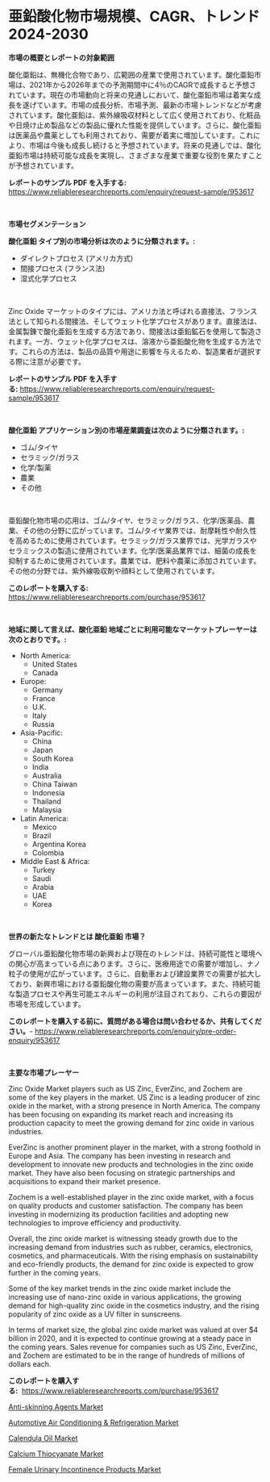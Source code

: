 <p><h1>亜鉛酸化物市場規模、CAGR、トレンド 2024-2030</h1></p><p><strong>市場の概要とレポートの対象範囲</strong></p>
<p><p>酸化亜鉛は、無機化合物であり、広範囲の産業で使用されています。酸化亜鉛市場は、2021年から2026年までの予測期間中に4％のCAGRで成長すると予想されています。現在の市場動向と将来の見通しにおいて、酸化亜鉛市場は着実な成長を遂げています。市場の成長分析、市場予測、最新の市場トレンドなどが考慮されています。酸化亜鉛は、紫外線吸収材料として広く使用されており、化粧品や日焼け止め製品などの製品に優れた性能を提供しています。さらに、酸化亜鉛は医薬品や農薬としても利用されており、需要が着実に増加しています。これにより、市場は今後も成長し続けると予想されています。将来の見通しでは、酸化亜鉛市場は持続可能な成長を実現し、さまざまな産業で重要な役割を果たすことが予想されています。</p></p>
<p><strong>レポートのサンプル PDF を入手する:</strong> <a href="https://www.reliableresearchreports.com/enquiry/request-sample/953617">https://www.reliableresearchreports.com/enquiry/request-sample/953617</a></p>
<p>&nbsp;</p>
<p><strong>市場セグメンテーション</strong></p>
<p><strong>酸化亜鉛 タイプ別の市場分析は次のように分類されます。:</strong></p>
<p><ul><li>ダイレクトプロセス (アメリカ方式)</li><li>間接プロセス (フランス法)</li><li>湿式化学プロセス</li></ul></p>
<p>&nbsp;</p>
<p><p>Zinc Oxide マーケットのタイプには、アメリカ法と呼ばれる直接法、フランス法として知られる間接法、そしてウェット化学プロセスがあります。直接法は、金属製錬で酸化亜鉛を生成する方法であり、間接法は亜鉛鉱石を使用して製造されます。一方、ウェット化学プロセスは、溶液から亜鉛酸化物を生成する方法です。これらの方法は、製品の品質や用途に影響を与えるため、製造業者が選択する際に注意が必要です。</p></p>
<p><strong>レポートのサンプル PDF を入手する:</strong>&nbsp;<a href="https://www.reliableresearchreports.com/enquiry/request-sample/953617">https://www.reliableresearchreports.com/enquiry/request-sample/953617</a></p>
<p>&nbsp;</p>
<p><strong> 酸化亜鉛 アプリケーション別の市場産業調査は次のように分類されます。:</strong></p>
<p><ul><li>ゴム/タイヤ</li><li>セラミック/ガラス</li><li>化学/製薬</li><li>農業</li><li>その他</li></ul></p>
<p>&nbsp;</p>
<p><p>亜鉛酸化物市場の応用は、ゴム/タイヤ、セラミック/ガラス、化学/医薬品、農業、その他の分野に広がっています。ゴム/タイヤ業界では、耐摩耗性や耐久性を高めるために使用されています。セラミック/ガラス業界では、光学ガラスやセラミックスの製造に使用されています。化学/医薬品業界では、細菌の成長を抑制するために使用されています。農業では、肥料や農薬に添加されています。その他の分野では、紫外線吸収剤や顔料として使用されています。</p></p>
<p><strong>このレポートを購入する:</strong>&nbsp; <a href="https://www.reliableresearchreports.com/purchase/953617">https://www.reliableresearchreports.com/purchase/953617</a></p>
<p>&nbsp;</p>
<p><strong>地域に関して言えば、酸化亜鉛 地域ごとに利用可能なマーケットプレーヤーは次のとおりです。:</strong></p>
<p><ul>
    <li>
        North America:
        <ul>
            <li>United States</li>
            <li>Canada</li>
        </ul>
    </li>
    <li>
        Europe:
        <ul>
            <li>Germany</li>
            <li>France</li>
            <li>U.K.</li>
            <li>Italy</li>
            <li>Russia</li>
        </ul>
    </li>
    <li>
        Asia-Pacific:
        <ul>
            <li>China</li>
            <li>Japan</li>
            <li>South Korea</li>
            <li>India</li>
            <li>Australia</li>
            <li>China Taiwan</li>
            <li>Indonesia</li>
            <li>Thailand</li>
            <li>Malaysia</li>
        </ul>
    </li>
    <li>
        Latin America:
        <ul>
            <li>Mexico</li>
            <li>Brazil</li>
            <li>Argentina Korea</li>
            <li>Colombia</li>
        </ul>
    </li>
    <li>
        Middle East & Africa:
        <ul>
            <li>Turkey</li>
            <li>Saudi</li>
            <li>Arabia</li>
            <li>UAE</li>
            <li>Korea</li>
        </ul>
    </li>
    </ul></p>
<p>&nbsp;</p>
<p><strong>世界の新たなトレンドとは 酸化亜鉛 市場？</strong></p>
<p><p>グローバル亜鉛酸化物市場の新興および現在のトレンドは、持続可能性と環境への関心が高まっている点にあります。さらに、医療用途での需要が増加し、ナノ粒子の使用が広がっています。さらに、自動車および建設業界での需要が拡大しており、新興市場における亜鉛酸化物の需要が高まっています。また、持続可能な製造プロセスや再生可能エネルギーの利用が注目されており、これらの要因が市場を形成しています。</p></p>
<p><strong>このレポートを購入する前に、質問がある場合は問い合わせるか、共有してください。</strong>- <a href="https://www.reliableresearchreports.com/enquiry/pre-order-enquiry/953617">https://www.reliableresearchreports.com/enquiry/pre-order-enquiry/953617</a></p>
<p>&nbsp;</p>
<p><strong>主要な市場プレーヤー</strong></p>
<p><p>Zinc Oxide Market players such as US Zinc, EverZinc, and Zochem are some of the key players in the market. US Zinc is a leading producer of zinc oxide in the market, with a strong presence in North America. The company has been focusing on expanding its market reach and increasing its production capacity to meet the growing demand for zinc oxide in various industries.</p><p>EverZinc is another prominent player in the market, with a strong foothold in Europe and Asia. The company has been investing in research and development to innovate new products and technologies in the zinc oxide market. They have also been focusing on strategic partnerships and acquisitions to expand their market presence.</p><p>Zochem is a well-established player in the zinc oxide market, with a focus on quality products and customer satisfaction. The company has been investing in modernizing its production facilities and adopting new technologies to improve efficiency and productivity.</p><p>Overall, the zinc oxide market is witnessing steady growth due to the increasing demand from industries such as rubber, ceramics, electronics, cosmetics, and pharmaceuticals. With the rising emphasis on sustainability and eco-friendly products, the demand for zinc oxide is expected to grow further in the coming years.</p><p>Some of the key market trends in the zinc oxide market include the increasing use of nano-zinc oxide in various applications, the growing demand for high-quality zinc oxide in the cosmetics industry, and the rising popularity of zinc oxide as a UV filter in sunscreens.</p><p>In terms of market size, the global zinc oxide market was valued at over $4 billion in 2020, and it is expected to continue growing at a steady pace in the coming years. Sales revenue for companies such as US Zinc, EverZinc, and Zochem are estimated to be in the range of hundreds of millions of dollars each.</p></p>
<p><strong>このレポートを購入する:</strong>&nbsp;&nbsp;<a href="https://www.reliableresearchreports.com/purchase/953617">https://www.reliableresearchreports.com/purchase/953617</a></p>
<p><p><a href="https://gamy-alyssum-396.notion.site/Anti-skinning-Agents-Market-Growth-Market-Trends-COVID-19-Impact-and-Forecasts-for-period-from-20-290984afd71a4bb49ac170d7e084b180">Anti-skinning Agents Market</a></p><p><a href="https://boundless-drawbridge-702.notion.site/Automotive-Air-Conditioning-Refrigeration-Market-Growth-Market-Trends-COVID-19-Impact-and-Forec-b6d08f0efb024c12ac33ecb5c7c84bbf">Automotive Air Conditioning & Refrigeration Market</a></p><p><a href="https://view.publitas.com/reportprime-1/calendula-oil-market-size-global-industry-overview-market-segmentation-and-forecast-2024-to-2031/">Calendula Oil Market</a></p><p><a href="https://view.publitas.com/reportprime-1/calcium-thiocyanate-market-provides-a-comprehensive-analysis-including-a-macro-overview-of-the-market-as-well-as-micro-details-such-as-market-size-and-competitive-landscape/">Calcium Thiocyanate Market</a></p><p><a href="https://github.com/Angelnienowdseej3e45z3p8c/Market-Research-Report-List-1/blob/main/female-urinary-incontinence-products-market.md">Female Urinary Incontinence Products Market</a></p></p>